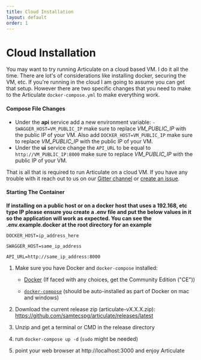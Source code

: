 ```yaml
---
title: Cloud Installation
layout: default
order: 1
---
```


# Cloud Installation

You may want to try running Articulate on a cloud based VM. I do it all the time. There are lot's of considerations like installing docker, securing the VM, etc. If you're running in the cloud I am going to assume you can get that setup. However there are two specific changes that you need to make to the Articulate `docker-compose.yml` to make everything work.

#### Compose File Changes

* Under the **api** service add a new environment variable: `- SWAGGER_HOST=VM_PUBLIC_IP` make sure to replace *VM_PUBLIC_IP* with the public IP of your VM.  Also add `DOCKER_HOST=VM_PUBLIC_IP` make sure to replace *VM_PUBLIC_IP* with the public IP of your VM.
* Under the **ui** service change the `API_URL` to be equal to `http://VM_PUBLIC_IP:8000` make sure to replace *VM_PUBLIC_IP* with the public IP of your VM.

That is all that is required to run Articulate on a cloud VM. If you have any trouble with it reach out to us on our [Gitter channel](https://gitter.im/samtecspg/articulate) or [create an issue](https://github.com/samtecspg/articulate/issues/new).

#### Starting The Container

**If installing on a public host or on a docker host that uses a 192.168, etc type IP please ensure you create a .env file and put the below values in it so the application will work as expected.  You can see the .env.example.docker at the root directory for an example**

`DOCKER_HOST=ip_address_here`

`SWAGGER_HOST=same_ip_address`

`API_URL=http://same_ip_address:8000`

 1. Make sure you have Docker and `docker-compose` installed:

    * [Docker](https://docs.docker.com/engine/installation/) (If faced with any choices, get the Community Edition ("CE"))
    
    * [`docker-compose`](https://docs.docker.com/compose/install/) (should be auto-installed as part of Docker on mac and windows)


 2. Download the current release zip (articulate-vX.X.X.zip): https://github.com/samtecspg/articulate/releases/latest

 3. Unzip and get a terminal or CMD in the release directory

 4. run `docker-compose up -d` (`sudo` might be needed)

 5. point your web browser at  http://localhost:3000 and enjoy Articulate
